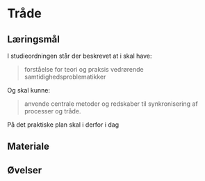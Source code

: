 <!-- JS use if these pages are used as githubpages. can be deleted if used elsewhere -->
<script src="https://code.jquery.com/jquery-3.2.1.min.js"></script>
<script src="script.js"></script>

# Tråde 

## Læringsmål

I studieordningen står der beskrevet at i skal have:
> forståelse for teori og praksis vedrørende samtidighedsproblematikker

Og skal kunne:
> anvende centrale metoder og redskaber til synkronisering af processer og tråde.

På det praktiske plan skal i derfor i dag


## Materiale

## Øvelser





